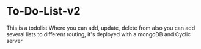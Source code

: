 # To-Do-List-v2
This is a todolist Where you can add, update, delete from also you can add several lists to different routing, it's deployed with a mongoDB and Cyclic server
